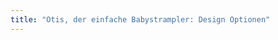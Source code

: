 ```yaml
---
title: "Otis, der einfache Babystrampler: Design Optionen"
---
```


<DesignOptions design='otis' />
